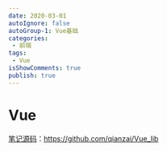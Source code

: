 ```yaml
---
date: 2020-03-01
autoIgnore: false
autoGroup-1: Vue基础
categories:
 - 前端
tags:
 - Vue
isShowComments: true
publish: true
---
```


# Vue

[笔记源码](https://github.com/qianzai/Vue_lib)：https://github.com/qianzai/Vue_lib

